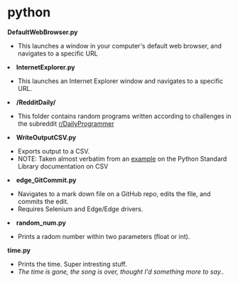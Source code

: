 # python

  <b>DefaultWebBrowser.py</b>
    <ul><li>This launches a window in your computer's default web browser, and navigates to a specific URL</li></ul>
  <li><b>InternetExplorer.py</b></li>
    <ul><li>This launches an Internet Explorer window and navigates to a specific URL.</li></ul>
  <li><b>/RedditDaily/</b></li>
    <ul><li>This folder contains random programs written according to challenges in the subreddit <a href="https://www.reddit.com/r/dailyprogrammer/">r/DailyProgrammer</a></li></ul>
  <li><b>WriteOutputCSV.py</b></li>
    <ul>
      <li>Exports output to a CSV.</li>
      <li>NOTE: Taken almost verbatim from an <a href="https://docs.python.org/2/library/csv.html">example</a> on the Python Standard Library documentation on CSV </li>
  </ul> 
  <li><b>edge_GitCommit.py</b></li>
    <ul>
      <li>Navigates to a mark down file on a GitHub repo, edits the file, and commits the edit.</li>
      <li>Requires Selenium and Edge/Edge drivers.</li>
  </ul>
 <li><b>random_num.py</b></li>
    <ul>
      <li>Prints a radom number within two parameters (float or int).</li>
  </ul> 
  <b>time.py</b>
    <ul>
      <li>Prints the time. Super intresting stuff.</li>
      <li><i>The time is gone, the song is over, thought I'd something more to say..</i></li>
  </ul>
